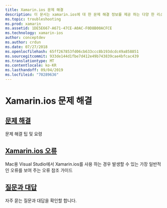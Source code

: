 ```yaml
---
title: Xamarin.ios 문제 해결
description: 이 문서는 xamarin.ios에 대 한 문제 해결 정보를 제공 하는 다양 한 리소스, Xamarin.ios 응용 프로그램을 빌드할 때 발생 하는 잠재적 오류 목록 및 질문과 대답을 제공 합니다.
ms.topic: troubleshooting
ms.prod: xamarin
ms.assetid: 1DE5E667-A671-47CE-A0AC-F0D8B00ACFCE
ms.technology: xamarin-ios
author: conceptdev
ms.author: crdun
ms.date: 07/27/2018
ms.openlocfilehash: 65ff267853fd06cb633ccc8b193dcdc49a858851
ms.sourcegitcommit: 933de144d1fbe7d412e49b743839cae4bfcac439
ms.translationtype: MT
ms.contentlocale: ko-KR
ms.lasthandoff: 09/04/2019
ms.locfileid: "70289636"
---
```

# <a name="troubleshooting-xamarinios"></a>Xamarin.ios 문제 해결

## <a name="troubleshootingiostroubleshootingtroubleshootingmd"></a>[문제 해결](~/ios/troubleshooting/troubleshooting.md)

문제 해결 팁 및 요령

## <a name="xamarinios-errorsiostroubleshootingmtouch-errorsmd"></a>[Xamarin.ios 오류](~/ios/troubleshooting/mtouch-errors.md)

Mac용 Visual Studio에서 Xamarin.ios를 사용 하는 경우 발생할 수 있는 가장 일반적인 오류를 보여 주는 오류 참조 가이드

## <a name="frequently-asked-questionsquestionsindexmd"></a>[질문과 대답](questions/index.md)

자주 묻는 질문과 대답을 확인할 합니다.
